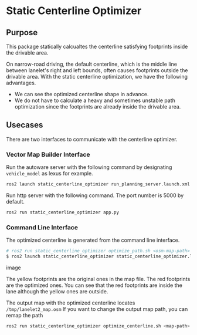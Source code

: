 # Static Centerline Optimizer

## Purpose

This package statically calcualtes the centerline satisfying footprints inside the drivable area.

On narrow-road driving, the default centerline, which is the middle line between lanelet's right and left bounds, often causes footprints outside the drivable area.
With the static centerline optimization, we have the following advantages.

- We can see the optimized centerline shape in advance.
- We do not have to calculate a heavy and sometimes unstable path optimization since the footprints are already inside the drivable area.

## Usecases

There are two interfaces to communicate with the centerline optimizer.

### Vector Map Builder Interface

Run the autoware server with the following command by designating `vehicle_model` as lexus for example.

```sh
ros2 launch static_centerline_optimizer run_planning_server.launch.xml vehicle_model:=lexus
```

Run http server with the following command.
The port number is 5000 by default.

```sh
ros2 run static_centerline_optimizer app.py
```

### Command Line Interface

The optimized centerline is generated from the command line interface.

```sh
# ros2 run static_centerline_optimizer optimize_path.sh <osm-map-path> <start-lanelet-id> <end-lanelet-id> <vehicle-model>
$ ros2 launch static_centerline_optimizer static_centerline_optimizer.launch.xml lanelet2_input_file_name:="$HOME"/AutonomousDrivingScenarios/map/kashiwanoha/lanelet2_map.osm start_lanelet_id:=125 end_lanelet_id:=132 vehicle_model:=lexus run_backgrond:=false
```

image

The yellow footprints are the original ones in the map file.
The red footprints are the optimized ones.
You can see that the red footprints are inside the lane although the yellow ones are outside.

The output map with the optimized centerline locates `/tmp/lanelet2_map.osm`
If you want to change the output map path, you can remap the path

```sh
ros2 run static_centerline_optimizer optimize_centerline.sh <map-path> <start-lanelet-id> <end-lanelet-id> --ros-args --remap output:=<output-map-path>
```
